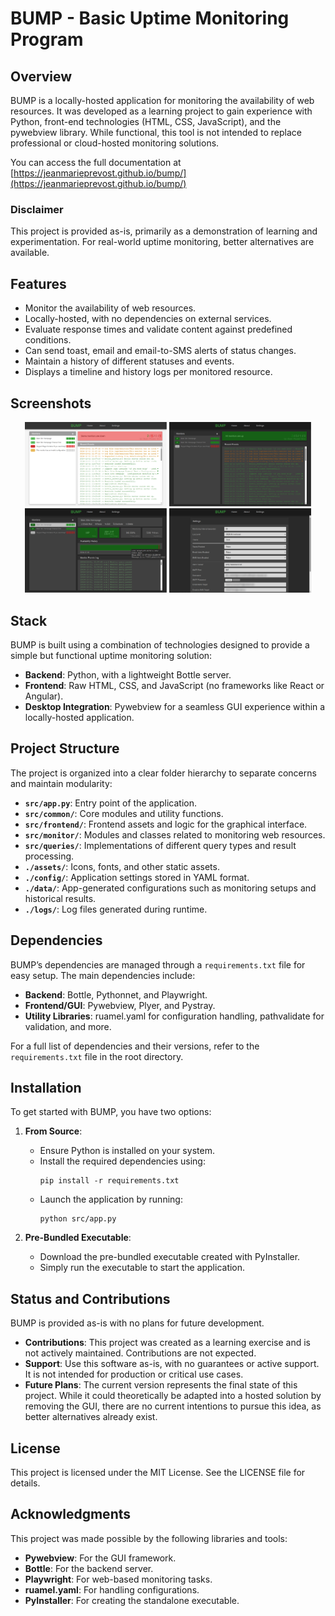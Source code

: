 # BUMP - Basic Uptime Monitoring Program

## Overview
BUMP is a locally-hosted application for monitoring the availability of web resources. It was developed as a learning project to gain experience with Python, front-end technologies (HTML, CSS, JavaScript), and the pywebview library. While functional, this tool is not intended to replace professional or cloud-hosted monitoring solutions.

You can access the full documentation at [https://jeanmarieprevost.github.io/bump/](https://jeanmarieprevost.github.io/bump/)

### Disclaimer
This project is provided as-is, primarily as a demonstration of learning and experimentation. For real-world uptime monitoring, better alternatives are available.

## Features
- Monitor the availability of web resources.
- Locally-hosted, with no dependencies on external services.
- Evaluate response times and validate content against predefined conditions.
- Can send toast, email and email-to-SMS alerts of status changes.
- Maintain a history of different statuses and events.
- Displays a timeline and history logs per monitored resource.

## Screenshots

<div align="center">
  <img src="https://github.com/JeanMariePrevost/bump/blob/main/screenshots/light-dashboard.png" alt="Dashboard - Light Theme" width="45%"/>
  <img src="https://github.com/JeanMariePrevost/bump/blob/main/screenshots/dark-dashboard.png" alt="Dashboard - Dark Theme" width="45%"/>
  <br>
  <img src="https://github.com/JeanMariePrevost/bump/blob/main/screenshots/dark-details.png" alt="Monitor Details" width="45%"/>
  <img src="https://github.com/JeanMariePrevost/bump/blob/main/screenshots/dark-settings.png" alt="App Settings" width="45%"/>
</div>




## Stack
BUMP is built using a combination of technologies designed to provide a simple but functional uptime monitoring solution:
- **Backend**: Python, with a lightweight Bottle server.
- **Frontend**: Raw HTML, CSS, and JavaScript (no frameworks like React or Angular).
- **Desktop Integration**: Pywebview for a seamless GUI experience within a locally-hosted application.

## Project Structure
The project is organized into a clear folder hierarchy to separate concerns and maintain modularity:
- **`src/app.py`**: Entry point of the application.
- **`src/common/`**: Core modules and utility functions.
- **`src/frontend/`**: Frontend assets and logic for the graphical interface.
- **`src/monitor/`**: Modules and classes related to monitoring web resources.
- **`src/queries/`**: Implementations of different query types and result processing.
- **`./assets/`**: Icons, fonts, and other static assets.
- **`./config/`**: Application settings stored in YAML format.
- **`./data/`**: App-generated configurations such as monitoring setups and historical results.
- **`./logs/`**: Log files generated during runtime.

## Dependencies
BUMP’s dependencies are managed through a `requirements.txt` file for easy setup. The main dependencies include:
- **Backend**: Bottle, Pythonnet, and Playwright.
- **Frontend/GUI**: Pywebview, Plyer, and Pystray.
- **Utility Libraries**: ruamel.yaml for configuration handling, pathvalidate for validation, and more.

For a full list of dependencies and their versions, refer to the `requirements.txt` file in the root directory.

## Installation
To get started with BUMP, you have two options:

1. **From Source**:
   - Ensure Python is installed on your system.
   - Install the required dependencies using:
     ```
     pip install -r requirements.txt
     ```
   - Launch the application by running:
     ```
     python src/app.py
     ```

2. **Pre-Bundled Executable**:
   - Download the pre-bundled executable created with PyInstaller.
   - Simply run the executable to start the application.

## Status and Contributions
BUMP is provided as-is with no plans for future development. 

- **Contributions**: This project was created as a learning exercise and is not actively maintained. Contributions are not expected.  
- **Support**: Use this software as-is, with no guarantees or active support. It is not intended for production or critical use cases.
- **Future Plans**: The current version represents the final state of this project. While it could theoretically be adapted into a hosted solution by removing the GUI, there are no current intentions to pursue this idea, as better alternatives already exist.


## License
This project is licensed under the MIT License. See the LICENSE file for details.

## Acknowledgments
This project was made possible by the following libraries and tools:
- **Pywebview**: For the GUI framework.
- **Bottle**: For the backend server.
- **Playwright**: For web-based monitoring tasks.
- **ruamel.yaml**: For handling configurations.
- **PyInstaller**: For creating the standalone executable.
